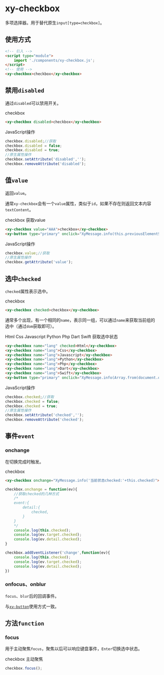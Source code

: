 # xy-checkbox

多项选择器。用于替代原生`input[type=checkbox]`。

## 使用方式

```html
<!-- 引入 -->
<script type="module">
    import './components/xy-checkbox.js';
</script>
<!-- 使用 -->
<xy-checkbox>checkbox</xy-checkbox>
```

## 禁用`disabled`

通过`disabled`可以禁用开关。

<xy-checkbox disabled>checkbox</xy-checkbox>
<xy-switch checked onchange="this.previousElementSibling.disabled = this.checked;"></xy-switch>

```html
<xy-checkbox disabled>checkbox</xy-checkbox>
```

JavaScript操作

```js
checkbox.disabled;//获取
checkbox.disabled = false;
checkbox.disabled = true;
//原生属性操作
checkbox.setAttribute('disabled','');
checkbox.removeAttribute('disabled');
```

## 值`value`

返回`value`。

通常`xy-checkbox`会有一个`value`属性，类似于`id`，如果不存在则返回文本内容`textContent`。

<xy-checkbox value="AAA">checkbox</xy-checkbox>
<xy-button type="primary" onclick="XyMessage.info(this.previousElementSibling.value)">获取value</xy-button>

```html
<xy-checkbox value="AAA">checkbox</xy-checkbox>
<xy-button type="primary" onclick="XyMessage.info(this.previousElementSibling.value)">获取value</xy-button>
```

JavaScript操作

```js
checkbox.value;//获取
//原生属性操作
checkbox.getAttribute('value');
```

## 选中`checked`

`checked`属性表示选中。

<xy-checkbox checked>checkbox</xy-checkbox>
<xy-switch checked onchange="this.previousElementSibling.checked = this.checked;"></xy-switch>

```html
<xy-checkbox checked>checkbox</xy-checkbox>
```

通常多个出现，有一个相同的`name`，表示同一组，可以通过`name`来获取当前组的选中（通过`dom`获取即可）。

<xy-checkbox name="lang" checked>Html</xy-checkbox>
<xy-checkbox name="lang">Css</xy-checkbox>
<xy-checkbox name="lang">Javascript</xy-checkbox>
<xy-checkbox name="lang">Python</xy-checkbox>
<xy-checkbox name="lang">Php</xy-checkbox>
<xy-checkbox name="lang">Dart</xy-checkbox>
<xy-checkbox name="lang">Swift</xy-checkbox>
<xy-button type="primary" onclick="XyMessage.info(Array.from(document.querySelectorAll('xy-checkbox[name=lang][checked]')).map(el=>el.textContent))">获取选中状态</xy-button>

```html
<xy-checkbox name="lang" checked>Html</xy-checkbox>
<xy-checkbox name="lang">Css</xy-checkbox>
<xy-checkbox name="lang">Javascript</xy-checkbox>
<xy-checkbox name="lang">Python</xy-checkbox>
<xy-checkbox name="lang">Php</xy-checkbox>
<xy-checkbox name="lang">Dart</xy-checkbox>
<xy-checkbox name="lang">Swift</xy-checkbox>
<xy-button type="primary" onclick="XyMessage.info(Array.from(document.querySelectorAll('xy-checkbox[name=lang][checked]')).map(el=>el.textContent))">获取选中状态</xy-button>
```


JavaScript操作

```js
checkbox.checked;//获取
checkbox.checked = false;
checkbox.checked = true;
//原生属性操作
checkbox.setAttribute('checked','');
checkbox.removeAttribute('checked');
```

## 事件`event`

### onchange

在切换完成时触发。

<xy-checkbox onchange="XyMessage.info('当前状态checked:'+this.checked)">checkbox</xy-checkbox>

```html
<xy-checkbox onchange="XyMessage.info('当前状态checked:'+this.checked)">checkbox</xy-checkbox>
```

```js
checkbox.onchange = function(ev){
    //获取checked的几种方式
    /*
    event:{
        detail:{
            checked,
        }
    }
    */
    console.log(this.checked);
    console.log(ev.target.checked);
    console.log(ev.detail.checked);
}

checkbox.addEventListener('change',function(ev){
    console.log(this.checked);
    console.log(ev.target.checked);
    console.log(ev.detail.checked);
})
```

### onfocus、onblur

`focus`、`blur`后的回调事件。

与[`xy-button`](xy-button?id=onfocus、onblur)使用方式一致。

## 方法`function`

### focus

用于主动聚焦`focus`，聚焦以后可以响应键盘事件，`Enter`切换选中状态。

<xy-checkbox onfocus="XyMessage.info('focus')" onchange="XyMessage.info('当前状态checked:'+this.checked)">checkbox</xy-checkbox>
<xy-button type="primary" onclick="this.previousElementSibling.focus()">主动聚焦</xy-button>

```js
checkbox.focus();
```